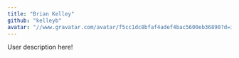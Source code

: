 ```yaml
---
title: "Brian Kelley"
github: "kelleyb"
avatar: "//www.gravatar.com/avatar/f5cc1dc8bfaf4adef4bac5600eb36890?d=identicon"
---
```


User description here!
